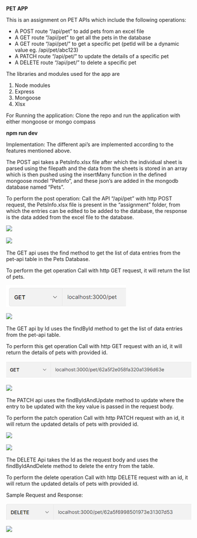 ﻿**PET APP**

This is an assignment on PET APIs which include the following operations:

- A POST route “/api/pet” to add pets from an excel file
- A GET route “/api/pet” to get all the pets in the database
- A GET route “/api/pet/” to get a specific pet (petId will be a dynamic value eg. /api/pet/abc123)
- A PATCH route “/api/pet/” to update the details of a specific pet
- A DELETE route “/api/pet/” to delete a specific pet

The libraries and modules used for the app are

1. Node modules
1. Express
1. Mongoose
1. Xlsx 

For Running the application:
Clone the repo and run the application with either mongoose or mongo compass 

**npm run dev**

Implementation: The different api’s are implemented according to the features mentioned above.

The POST api  takes a PetsInfo.xlsx file after which the individual sheet is parsed using the filepath and the data from the sheets is stored in an array which is then pushed using the insertMany function in the defined mongoose model “Petinfo”, and these json’s are added in the mongodb database named “Pets”.

To perform the post operation: Call the API “/api/pet” with http POST request, the PetsInfo.xlsx file is present in the “assignment” folder, from which the entries can be edited to be added to the database, the response is the data added from the excel file to the database.

![](Aspose.Words.af54ab92-1663-4658-a63c-5f46a551c2e2.001.png)

![](Aspose.Words.af54ab92-1663-4658-a63c-5f46a551c2e2.002.png)

The GET api uses the find method to get the list of data entries from the pet-api table in the Pets Database.

To perform the get operation Call with http GET request, it will return the list of pets.

![](Aspose.Words.af54ab92-1663-4658-a63c-5f46a551c2e2.003.png)

![](Aspose.Words.af54ab92-1663-4658-a63c-5f46a551c2e2.004.png)

The GET api by Id uses the findById method to get the list of data entries from the pet-api table.

To perform this get operation Call with http GET request with an id, it will return the details of pets with provided id.

![](Aspose.Words.af54ab92-1663-4658-a63c-5f46a551c2e2.005.png)

![](Aspose.Words.af54ab92-1663-4658-a63c-5f46a551c2e2.006.png)

The PATCH api uses the findByIdAndUpdate method to update where the entry to be updated with the key value is passed in the request body.

To perform the patch operation Call with http PATCH request with an id, it will return the updated details of pets with provided id.

![](Aspose.Words.af54ab92-1663-4658-a63c-5f46a551c2e2.007.png)

![](Aspose.Words.af54ab92-1663-4658-a63c-5f46a551c2e2.008.png)

The DELETE Api takes the Id as the request body and uses the findByIdAndDelete method to delete the entry from the table.

To perform the delete operation Call with http DELETE request with an id, it will return the updated details of pets with provided id.

Sample Request and Response:

![](Aspose.Words.af54ab92-1663-4658-a63c-5f46a551c2e2.009.png)

![](Aspose.Words.af54ab92-1663-4658-a63c-5f46a551c2e2.010.png)
